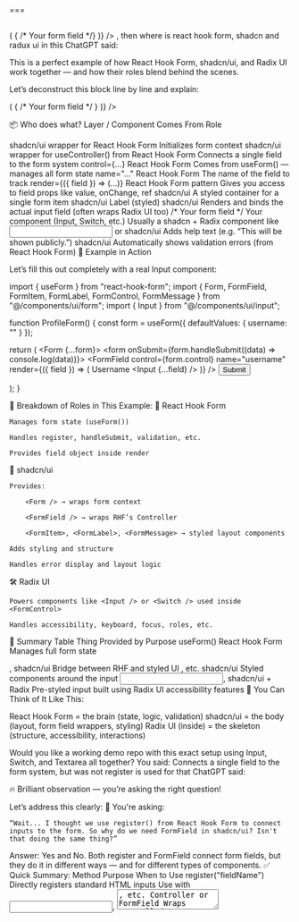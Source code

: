 ###
===
##
<Form>
  <FormField
    control={...}
    name="..."
    render={() => (
      <FormItem>
        <FormLabel />
        <FormControl>
          { /* Your form field */}
        </FormControl>
        <FormDescription />
        <FormMessage />
      </FormItem>
    )}
  />
</Form>, then where is react hook form, shadcn and radux ui in this
ChatGPT said:

This is a perfect example of how React Hook Form, shadcn/ui, and Radix UI work together — and how their roles blend behind the scenes.

Let’s deconstruct this block line by line and explain:

<Form>
  <FormField
    control={...}
    name="..."
    render={() => (
      <FormItem>
        <FormLabel />
        <FormControl>
          { /* Your form field */ }
        </FormControl>
        <FormDescription />
        <FormMessage />
      </FormItem>
    )}
  />
</Form>

📦 Who does what?
Layer / Component	Comes From	Role
<Form>	shadcn/ui wrapper for React Hook Form	Initializes form context
<FormField />	shadcn/ui wrapper for useController() from React Hook Form	Connects a single field to the form system
control={...}	React Hook Form	Comes from useForm() — manages all form state
name="..."	React Hook Form	The name of the field to track
render={({ field }) => (...)}	React Hook Form pattern	Gives you access to field props like value, onChange, ref
<FormItem>	shadcn/ui	A styled container for a single form item
<FormLabel />	shadcn/ui	Label (styled)
<FormControl>	shadcn/ui	Renders and binds the actual input field (often wraps Radix UI too)
/* Your form field */	Your component (Input, Switch, etc.)	Usually a shadcn + Radix component like <Input /> or <Switch />
<FormDescription />	shadcn/ui	Adds help text (e.g. “This will be shown publicly.”)
<FormMessage />	shadcn/ui	Automatically shows validation errors (from React Hook Form)
📌 Example in Action

Let’s fill this out completely with a real Input component:

import { useForm } from "react-hook-form";
import { Form, FormField, FormItem, FormLabel, FormControl, FormMessage } from "@/components/ui/form";
import { Input } from "@/components/ui/input";

function ProfileForm() {
  const form = useForm({ defaultValues: { username: "" } });

  return (
    <Form {...form}>
      <form onSubmit={form.handleSubmit((data) => console.log(data))}>
        <FormField
          control={form.control}
          name="username"
          render={({ field }) => (
            <FormItem>
              <FormLabel>Username</FormLabel>
              <FormControl>
                <Input {...field} />
              </FormControl>
              <FormMessage />
            </FormItem>
          )}
        />
        <button type="submit">Submit</button>
      </form>
    </Form>
  );
}

🧠 Breakdown of Roles in This Example:
🧠 React Hook Form

    Manages form state (useForm())

    Handles register, handleSubmit, validation, etc.

    Provides field object inside render

🎨 shadcn/ui

    Provides:

        <Form /> → wraps form context

        <FormField /> → wraps RHF’s Controller

        <FormItem>, <FormLabel>, <FormMessage> → styled layout components

    Adds styling and structure

    Handles error display and layout logic

🛠 Radix UI

    Powers components like <Input /> or <Switch /> used inside <FormControl>

    Handles accessibility, keyboard, focus, roles, etc.

🔁 Summary Table
Thing	Provided by	Purpose
useForm()	React Hook Form	Manages full form state
<Form />, <FormField />	shadcn/ui	Bridge between RHF and styled UI
<FormLabel />, etc.	shadcn/ui	Styled components around the input
<Input />, <Switch />	shadcn/ui + Radix	Pre-styled input built using Radix UI accessibility features
🧪 You Can Think of It Like This:

React Hook Form       = the brain (state, logic, validation)
shadcn/ui             = the body (layout, form field wrappers, styling)
Radix UI (inside)     = the skeleton (structure, accessibility, interactions)

Would you like a working demo repo with this exact setup using Input, Switch, and Textarea all together?
You said:
Connects a single field to the form system, but was not register is used for that
ChatGPT said:

🔥 Brilliant observation — you’re asking the right question!

Let’s address this clearly:
🧠 You're asking:

    “Wait... I thought we use register() from React Hook Form to connect inputs to the form. So why do we need FormField in shadcn/ui? Isn't that doing the same thing?”

Answer: Yes and No. Both register and FormField connect form fields, but they do it in different ways — and for different types of components.
✅ Quick Summary:
Method	Purpose	When to Use
register("fieldName")	Directly registers standard HTML inputs	Use with <input>, <textarea>, etc.
Controller or FormField	Wraps controlled/custom components (like Switch)	Use with <Switch>, <DatePicker>, <Select>
✅ What is register()?

The register() method from React Hook Form is a helper that:

    Binds input values to the form state

    Adds onChange, onBlur, and ref behind the scenes

It works perfectly with native inputs:

<input {...register("email")} />

But it doesn’t work well with custom components like:

<Switch />        // Custom toggle
<RadioGroup />    // Custom radio UI
<DatePicker />    // External libraries

That’s where Controller comes in…
🧱 Under the hood: FormField is a wrapper around Controller

React Hook Form provides a component called Controller:

import { Controller } from "react-hook-form";

<Controller
  name="notifications"
  control={form.control}
  render={({ field }) => (
    <Switch
      checked={field.value}
      onCheckedChange={field.onChange}
    />
  )}
/>

👉 FormField from shadcn/ui is just a styled wrapper around Controller + form layout components like Label, Message, Description.
📦 Example Comparison
✅ With register() (for native input):

<Input {...register("username")} />

✅ With FormField (for custom components):

<FormField
  control={form.control}
  name="notifications"
  render={({ field }) => (
    <FormItem>
      <FormLabel>Enable Notifications</FormLabel>
      <FormControl>
        <Switch
          checked={field.value}
          onCheckedChange={field.onChange}
        />
      </FormControl>
      <FormMessage />
    </FormItem>
  )}
/>

🎯 TL;DR
You’re using...	Use register()	Use FormField / Controller
Simple input field	✅ Yes	❌ Not needed
Custom component	❌ Doesn’t work well	✅ Needed to bridge RHF with custom component
Using shadcn layout	🔄 Can be used with both	✅ Preferred for full layout & error support
✅ Rule of Thumb:

    Use register() for native inputs like <input>, <textarea>, <select>

    Use FormField (aka Controller) for custom components like <Switch>, <DatePicker>, <Slider>

Would you like a full code example showing both methods side-by-side (e.g., Input with register and Switch with FormField)?
You said:
pls explain in simple words
ChatGPT said:

Absolutely! Here's a simple explanation:
🧠 What's going on with <FormField> and register()?

Both register() and FormField are used to connect input fields to the form — so React Hook Form can keep track of their values.

But they are used for different types of fields.
✅ Use register() for simple fields

If you are using a basic input like this:

<input type="text" />

You can just use:

<Input {...register("username")} />

👉 This is easy and works great for normal fields like:

    text boxes

    textareas

    email

    passwords

✅ Use FormField for special components

Some components are not normal HTML inputs — like:

    Switch (on/off toggle)

    Select dropdowns (from UI libraries)

    DatePickers

    Sliders

These don’t work with register() directly.

So instead, we use:

<FormField
  control={form.control}
  name="notifications"
  render={({ field }) => (
    <Switch
      checked={field.value}
      onCheckedChange={field.onChange}
    />
  )}
/>

This helps React Hook Form control custom fields like switches.
🎯 Super Simple Rule:
Type of field	What to use
Normal input	✅ register()
Custom component	✅ FormField (or Controller)
💬 Why FormLabel, FormControl, etc.?

When using shadcn/ui, they help with:

    Layout (things look nice)

    Errors (automatic error messages)

    Accessibility (labels and screen readers)

✅ Final Summary (in plain words):

    React Hook Form is the brain. It tracks all the form values.

    Use register() for simple fields like text inputs.

    Use FormField for special fields like toggles or date pickers.

    shadcn/ui gives you the layout and nice look.

    Radix UI makes sure everything is keyboard- and screen-reader-friendly (in the background).

Would you like a small working example with both types (one register(), one FormField) in one form?
You said:
okay ut what is this control, render and all other
ChatGPT said:

Great follow-up! Let’s explain the control, render, and related terms in very simple words — using an example you can easily understand.
📦 You're asking about this:

<FormField
  control={form.control}
  name="notifications"
  render={({ field }) => (
    <Switch
      checked={field.value}
      onCheckedChange={field.onChange}
    />
  )}
/>

Let’s break it into parts:
🔍 1. control={form.control}

What it is:
This is how React Hook Form controls the field.

You get this form.control when you call:

const form = useForm(); // from React Hook Form

Then form.control is passed into <FormField> so it knows:

    how to track the value

    how to show errors

    how to update the form state

🧠 Think of it like:

    "Hey, here's the remote control for the whole form — use it to manage this field."

🔍 2. name="notifications"

What it is:
This is the name of the field you are connecting to the form.

If your form has:

{
  username: "Jatin",
  notifications: true
}

Then "notifications" connects this switch to the notifications value in the form.
🔍 3. render={({ field }) => (...)}

What it is:
This gives you the props (like value, onChange, ref) that you need to make a custom component (like a <Switch />) work with the form.

The field object contains:

    value: the current value of the field

    onChange: a function that updates the form when the value changes

    ref: a reference to the element (for focus, etc.)

So for example:

<Switch
  checked={field.value}
  onCheckedChange={field.onChange}
/>

That’s how the custom switch becomes part of your form.

🧠 Think of render like this:

    “Here’s everything you need to connect a fancy UI component to the form.”

✅ Final Summary (like a conversation)

    control={form.control} → “Use this to talk to the form.”

    name="notifications" → “This field will be stored as formData.notifications.”

    render={({ field }) => (...)} → “Here’s the wiring (value, onChange) you need for your component.”

Would you like a drawing-style explanation (ASCII diagram or image) of how all these connect in the background?
You said:
first explan what is this formfield, is it reacthookform or shadcn??
ChatGPT said:

Great question! Let's clarify that directly and simply:
✅ What is <FormField>?

👉 <FormField> is a component provided by shadcn/ui, not React Hook Form itself.
🔧 Under the hood:

It is a wrapper around React Hook Form’s Controller component.

So, you can think of it like:

<FormField> === shadcn's styled version of React Hook Form's <Controller>

🤔 Why does shadcn/ui include FormField?

Because Controller from React Hook Form is a bit complex and looks like this:

<Controller
  control={form.control}
  name="notifications"
  render={({ field }) => <Switch {...field} />}
/>

shadcn/ui makes it easier and cleaner by wrapping it like this:

<FormField
  control={form.control}
  name="notifications"
  render={({ field }) => (
    <FormItem>
      <FormLabel>Notifications</FormLabel>
      <FormControl>
        <Switch checked={field.value} onCheckedChange={field.onChange} />
      </FormControl>
      <FormMessage />
    </FormItem>
  )}
/>

It adds:

    Structure

    Label

    Error handling

    Styling

✅ Summary:
Component	Comes from	Purpose
FormField	✅ shadcn/ui	Styled wrapper around Controller from RHF
Controller	🔧 React Hook Form	Used to connect custom components to the form

So to answer directly:

    ❓ Is FormField from React Hook Form?
    ❌ No — it is from shadcn/ui.
    ✅ It wraps React Hook Form's logic to make it easier and prettier.

Would you like to see a comparison: Controller vs FormField, side by side?
You said:
pls explain in detail, you are confusing me first without shadcn and then the need of shadcn
ChatGPT said:

You're absolutely right to ask for a clearer, step-by-step explanation. Let's go from basic to advanced, and then show where shadcn/ui fits in.
🧱 Step 1: Just React Hook Form (no shadcn)

When you're using React Hook Form by itself, there are two ways to connect form fields:
✅ 1. For simple HTML inputs → use register()

Example:

import { useForm } from "react-hook-form";

function SimpleForm() {
  const { register, handleSubmit } = useForm();

  const onSubmit = (data) => {
    console.log(data);
  };

  return (
    <form onSubmit={handleSubmit(onSubmit)}>
      <input {...register("username")} />
      <button type="submit">Submit</button>
    </form>
  );
}

This is best for:

    <input />

    <textarea />

    <select />

❌ Problem:

It does not work for custom components like <Switch />, <DatePicker />, etc., because they are not basic HTML elements.
✅ 2. For custom components → use Controller

import { useForm, Controller } from "react-hook-form";

function CustomForm() {
  const { handleSubmit, control } = useForm();

  return (
    <form onSubmit={handleSubmit(console.log)}>
      <Controller
        name="notifications"
        control={control}
        render={({ field }) => (
          <Switch
            checked={field.value}
            onCheckedChange={field.onChange}
          />
        )}
      />
    </form>
  );
}

✅ This lets you use custom components like Switch, Slider, Select.
🧱 Step 2: Now comes shadcn/ui

When you're using shadcn/ui, it builds on top of React Hook Form to help you:
✅ Add:

    Consistent styling

    Layout (FormItem, FormLabel, etc.)

    Error display (FormMessage)

    Clean code

💡 FormField in shadcn is just a wrapper around Controller

Here’s what shadcn/ui gives you instead of writing all layout manually:

<FormField
  control={form.control}
  name="notifications"
  render={({ field }) => (
    <FormItem>
      <FormLabel>Enable Notifications</FormLabel>
      <FormControl>
        <Switch checked={field.value} onCheckedChange={field.onChange} />
      </FormControl>
      <FormMessage />
    </FormItem>
  )}
/>

Same logic ✅, but now you also get:

    A styled label

    A styled message

    A layout that works out of the box

🔄 Side-by-Side Comparison
Feature	Just React Hook Form	React Hook Form + shadcn/ui
Basic input support	register("name")	register("name") or <FormField />
Custom input support	Controller	<FormField /> (shadcn wrapper around Controller)
Error message styling	Manual	<FormMessage /> shows errors auto
Label / layout	Manual <label> and CSS	<FormLabel />, <FormItem /> built-in
Looks good out of the box?	❌ Needs your styling	✅ Beautiful and consistent UI
🧠 Final Summary
Concept	Belongs To	What it does
useForm()	React Hook Form	Creates form logic
register()	React Hook Form	Connects simple HTML inputs to the form
Controller	React Hook Form	Connects custom components like Switch
FormField	shadcn/ui	A nicer version of Controller with styling
FormItem	shadcn/ui	Groups a label, input, and error together
FormLabel	shadcn/ui	Adds styled label
FormMessage	shadcn/ui	Displays validation error
FormControl	shadcn/ui	Wraps your input field and wires it to the form
👇 So you can build forms at 3 levels:
🥉 1. React Hook Form only (basic, needs styling):

<Controller ... />

🥈 2. React Hook Form + Tailwind (manual layout):

<label>...</label>
<input {...register("name")} />
{errors.name && <p>Error</p>}

🥇 3. React Hook Form + shadcn/ui (easy + styled):

<FormField ...>
  <FormItem>
    <FormLabel />
    <FormControl>...</FormControl>
    <FormMessage />
  </FormItem>
</FormField>

Would you like me to show a full working form with both styles — basic React Hook Form vs styled shadcn/ui version?
You said:
but again you did not explain what is this name, control, render
ChatGPT said:

You're right! Let's fix that now — I'll explain name, control, and render in plain, clear language with an example.
💡 These three props — name, control, and render — are used in both Controller (React Hook Form) and FormField (shadcn/ui) because they’re needed to connect your input field to the form system.

Let's go one by one:
1. 🏷️ name

👉 What it is:
The name of the field in your form data (like a key in an object)

📦 Example:

<FormField name="email" ... />

This means React Hook Form will keep the value of this field inside:

{
  email: "user@example.com"
}

So when the form is submitted, you'll get:

{ email: "whatever user typed" }

🧠 Think of name as the label for the value in your final form object.
2. 🎮 control

👉 What it is:
This is the form controller that manages all your form fields.

You get it from calling useForm():

const form = useForm(); // from React Hook Form

// this control object tells all fields how to behave
form.control

Then you pass it like this:

<FormField control={form.control} ... />

🧠 Think of control as the brain that manages all the inputs' values, errors, etc.
3. 🔧 render

👉 What it is:
This tells React Hook Form how to render your custom input component (like <Switch />, <Select />, etc.)

render={({ field }) => (
  <Switch
    checked={field.value}
    onCheckedChange={field.onChange}
  />
)}

In this example:

    field.value is the current value of the switch

    field.onChange() is how you update the value

    field.ref is a reference to the input (for focus)

So when the user toggles the switch, onCheckedChange updates the form with the new value.

🧠 Think of render as the instructions for how to wire your fancy component into the form.
✅ All Together

Here’s a full simple example:

<FormField
  control={form.control}    // gives the field access to the form system
  name="notifications"      // stores the value as formData.notifications
  render={({ field }) => (
    <FormItem>
      <FormLabel>Notifications</FormLabel>
      <FormControl>
        <Switch
          checked={field.value}           // current value
          onCheckedChange={field.onChange} // how to update value
        />
      </FormControl>
      <FormMessage />
    </FormItem>
  )}
/>

🧠 Summary in One Line Each:
Prop	What it means (in plain words)
name	"What should this field be called in the form data?"
control	"How does this field talk to the form system?"
render	"How should I display this field using the value and updater?"

Let me know if you want to see the same breakdown in a drawing or animated style!
You said:
 don't unerstand control like why we pass it and what is render
ChatGPT said:

Perfect — let me explain it even more simply, like a real conversation, with a real-world example.
Let’s imagine you're building a form to turn notifications on or off using a switch button.
💭 First, imagine this form:

{
  "notifications": true
}

This is what we want the form to collect and send.
🎮 What is control?

When you use useForm() from React Hook Form:

const form = useForm();

It gives you a bunch of tools:

    form.handleSubmit() → to handle form submission

    form.setValue() → to set values

    form.watch() → to watch input changes

    form.control → used to connect custom components to the form

    So, control is like the remote control for managing all the inputs.

If you want React Hook Form to watch and manage a custom component (like a Switch), you have to give it the control remote.
🤖 Example (without control → it won’t work!)

<Switch checked={true} onCheckedChange={...} />

This switch is just doing its own thing — React Hook Form doesn’t know about it.
You can't submit the value or validate it.

But when you do:

<FormField control={form.control} ... />

Now React Hook Form is controlling this switch field — it tracks its value and includes it in the form submission.
🛠️ What is render?

    The render part tells React Hook Form how to build your custom component.

React Hook Form gives you a field object like this:

field = {
  value: true,              // current value of this field
  onChange: fn,             // function to update the value
  ref: ...,                 // input reference
}

Then you plug this into your custom component, like this:

render={({ field }) => (
  <Switch
    checked={field.value}            // tells Switch what value to show
    onCheckedChange={field.onChange} // updates form when switched
  />
)}

So now:

    The switch shows the correct value ✅

    React Hook Form updates the value when the user clicks ✅

    It gets included in the final form submission ✅

🔁 Recap with analogy:

Imagine a switch that controls a lightbulb 🧠💡

    control = the brain that knows which switch does what

    name="notifications" = label that says “This switch controls the notifications”

    render = how to wire the switch to the bulb

✅ Final Summary:
Term	Think of it as...	Why it matters
control	📡 The connection to the form system	Lets React Hook Form manage this field
name	🏷️ The name of the field in form data	Saves value like formData.notifications
render	🧰 How to build the field using props	Tells React Hook Form how to display the field

Would you like a small working example where you toggle a switch and see the form data live?
You said:
okay so control manages all the values submitted by form fields to form system but then why we give control to custom field and take control
ChatGPT said:

This is an excellent and deep question — and I’ll answer it in a way that makes it fully clear:
🧠 First, a super simple answer:

    We give control to custom fields because they don’t behave like normal HTML inputs.

Let me explain with a real-world example:
🛠 Imagine Two Fields:
✅ Field 1: Normal input

<input {...register("email")} />

React Hook Form can easily "see" and manage this field because it's a standard HTML input.
❌ Field 2: A custom UI component like <Switch />

<Switch checked={something} onCheckedChange={somethingElse} />

This is not a normal HTML input. It doesn’t have:

    a name attribute

    a ref

    a value field

    automatic form behavior

React Hook Form can’t automatically control it, so we have to manually give it control.

That’s why we pass:

<FormField
  name="notifications"
  control={form.control}  // give React Hook Form the control
  render={({ field }) => ( ... )}
/>

This tells React Hook Form:

    “Hey, this is a special component. You handle its value and validation using your control system.”

🔁 What happens behind the scenes

    control connects this custom field to the form

    React Hook Form gives back a field object in render():

        value: the current value

        onChange: how to update the value

    You give those to your custom component (like <Switch />)

Now React Hook Form can watch the value, validate it, and include it when the form is submitted ✅
🎯 Summary: Why do we pass control?
Reason	Explanation
🧠 Custom fields aren't real inputs	React Hook Form can’t track them automatically
🎮 control links the field to the form	So React Hook Form can manage its value
🔄 render() wires up value & change	You connect what React Hook Form gives to the field
🧠 Analogy: Smart Home

Think of your form like a smart home:

    React Hook Form is the control center

    A regular light bulb (input field) works with default settings ✅

    A fancy color-changing bulb (Switch) needs special instructions ❌

So you:

    give control to the fancy bulb

    write how to control it (via render)

    Now React Hook Form can control it just like the simple bulbs ✅

Would you like me to show a visual (drawing-style) explanation of this flow?
You said:
how  form values are stored in the form system of all form fields, explain in object syntax
ChatGPT said:

Excellent — this is the core idea of React Hook Form (RHF): all your form values are tracked in one central object, just like a JavaScript object.

Let’s walk through how React Hook Form stores form values internally.
🧠 React Hook Form stores all values like this:
📦 Object Structure Example

Imagine you have this form:

<form>
  <input name="username" />
  <input name="email" />
  <input name="age" />
</form>

With React Hook Form, when you register those fields:

register("username")
register("email")
register("age")

The form values are stored like:

{
  username: "Jatin",
  email: "jatin@example.com",
  age: 25
}

🔀 Now with nested fields:

<input {...register("profile.firstName")} />
<input {...register("profile.lastName")} />
<input {...register("settings.notifications")} />

React Hook Form automatically builds:

{
  profile: {
    firstName: "Jatin",
    lastName: "Gaur"
  },
  settings: {
    notifications: true
  }
}

✅ This means you can structure your form data like a full object, even deeply nested.
🔧 When using useForm(), it looks like:

const { register, handleSubmit, watch } = useForm();

const onSubmit = (data) => {
  console.log(data);
};

If the user enters:

    "Jatin" in profile.firstName

    "Gaur" in profile.lastName

    true in settings.notifications

Then onSubmit(data) will receive:

{
  profile: {
    firstName: "Jatin",
    lastName: "Gaur"
  },
  settings: {
    notifications: true
  }
}

🛠 Behind the scenes:

React Hook Form watches the field names you register:

register("username")         → data.username
register("profile.age")      → data.profile.age
register("settings.theme")   → data.settings.theme

Each key becomes part of the big object.

Even if you use custom components (like with FormField), it still follows this structure based on the name you provide.
✅ Summary Table:
Field Name	Stored As In Object
username	data.username = "..."
profile.firstName	data.profile.firstName = "..."
settings.notifications	data.settings.notifications = true
🧠 Bonus: You can even watch values live

const watchAll = watch();  // watch all fields

This gives you a live-updating object just like:

{
  username: "...",
  profile: { ... },
  settings: { ... }
}

Would you like to see a real code sandbox or VS Code-ready example of this working?
You said:
but what is that field object
ChatGPT said:

Great! Let’s now explain the mysterious field object — this shows up inside render={({ field }) => ... } in Controller or FormField.

I’ll keep this super simple and show you:

    What is the field object?

    What’s inside it?

    How do we use it with custom components?

✅ 1. What is the field object?

The field object is given to you by React Hook Form when you're using Controller or FormField.

It gives you everything needed to connect your input component (like a Switch, Select, or Slider) to the form.
✅ 2. What’s inside the field object?

Here’s what the field object usually looks like:

{
  value,        // the current value of this field
  onChange,     // function to update the value when changed
  onBlur,       // function to mark the field as touched
  name,         // the name of the field (like "username")
  ref           // reference to the DOM element (used for focus etc.)
}

✅ 3. How do we use field?

Let’s say you are using a custom component like a <Switch /> for on/off.

<FormField
  control={form.control}
  name="notifications"
  render={({ field }) => (
    <Switch
      checked={field.value}              // set the current value
      onCheckedChange={field.onChange}  // update value on change
    />
  )}
/>

Here:

    field.value = true or false (on/off)

    field.onChange(newValue) = updates the form with the new value

So the Switch is connected to the form using this field object.
📦 Another Example with Input:

<FormField
  control={form.control}
  name="email"
  render={({ field }) => (
    <Input
      value={field.value}
      onChange={field.onChange}
      onBlur={field.onBlur}
      ref={field.ref}
    />
  )}
/>

🧠 Summary:
field.property	What it does	Example use
value	Current value of the input	checked={field.value}
onChange	Updates the form when user changes it	onChange={field.onChange}
onBlur	Tells RHF the field was touched	onBlur={field.onBlur}
name	Field name (used in form data)	name={field.name}
ref	Ref for focus, accessibility, etc.	ref={field.ref}
🎯 Why is it important?

Without the field object:

    Your component won’t be tracked by the form

    The form won't know its value

    You can’t validate or submit it properly

The field object connects the custom component to the form system.

Let me know if you want a visual diagram or animation-style explanation for this!




































===
#
===
